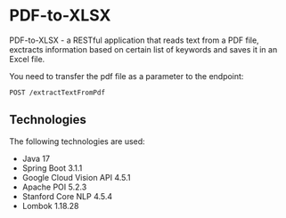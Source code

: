 # PDF-to-XLSX
PDF-to-XLSX - a RESTful application that reads text from a PDF file, exctracts information based on certain list of keywords and saves it in an Excel file.

You need to transfer the pdf file as a parameter to the endpoint:

    POST /extractTextFromPdf
    
## Technologies

The following technologies are used:
- Java 17
- Spring Boot  3.1.1
-	Google Cloud Vision API 4.5.1
-	Apache POI  5.2.3
-	Stanford Core NLP  4.5.4
-	Lombok 1.18.28
